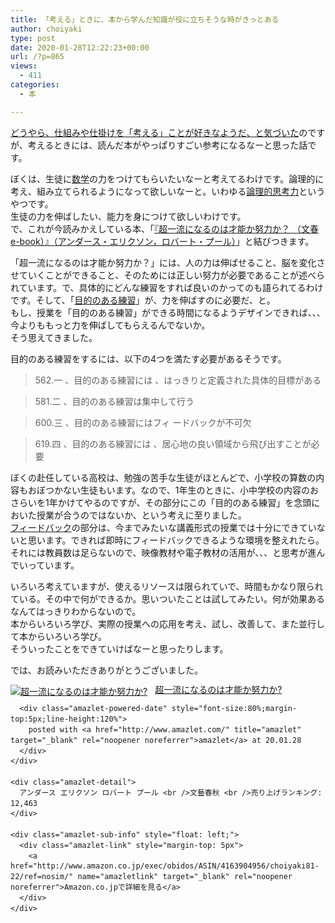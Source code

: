 ```yaml
---
title: 「考える」ときに、本から学んだ知識が役に立ちそうな時がきっとある
author: choiyaki
type: post
date: 2020-01-28T12:22:23+00:00
url: /?p=865
views:
  - 411
categories:
  - 本

---
```

[どうやら、仕組みや仕掛けを「考える」ことが好きなようだ、と気づいた][1]のですが、考えるときには、読んだ本がやっぱりすごい参考になるなーと思った話です。

ぼくは、生徒に[数学][2]の力をつけてもらいたいなーと考えてるわけです。論理的に考え、組み立てられるようになって欲しいなーと。いわゆる[論理的思考力][3]というやつです。  
生徒の力を伸ばしたい、能力を身につけて欲しいわけです。  
で、これが今読みかえしている本、「[『超一流になるのは才能か努力か？ （文春e-book）』（アンダース・エリクソン，ロバート・プール）][4]」と結びつきます。

「超一流になるのは才能か努力か？」には、人の力は伸ばせること、脳を変化させていくことができること、そのためには正しい努力が必要であることが述べられています。で、具体的にどんな練習をすれば良いのかってのも語られてるわけです。そして、「[目的のある練習][5]」が、力を伸ばすのに必要だ、と。  
もし、授業を「目的のある練習」ができる時間になるようデザインできれば、、、今よりももっと力を伸ばしてもらえるんでないか。  
そう思えてきました。

目的のある練習をするには、以下の4つを満たす必要があるそうです。

> 562.一 、目的のある練習には 、はっきりと定義された具体的目標がある

> 581.二 、目的のある練習は集中して行う

> 600.三 、目的のある練習にはフィ ードバックが不可欠

> 619.四 、目的のある練習には 、居心地の良い領域から飛び出すことが必要

ぼくの赴任している高校は、勉強の苦手な生徒がほとんどで、小学校の算数の内容もおぼつかない生徒もいます。なので、1年生のときに、小中学校の内容のおさらいを1年かけてやるのですが、その部分にこの「目的のある練習」を念頭においた授業が合うのではないか、という考えに至りました。  
[フィードバック][6]の部分は、今までみたいな講義形式の授業では十分にできていないと思います。できれば即時にフィードバックできるような環境を整えれたら。それには教員数は足らないので、映像教材や電子教材の活用が、、、と思考が進んでいっています。

いろいろ考えていますが、使えるリソースは限られていで、時間もかなり限られている。その中で何ができるか。思いついたことは試してみたい。何が効果あるなんてはっきりわからないので。  
本からいろいろ学び、実際の授業への応用を考え、試し、改善して、また並行して本からいろいろ学び。  
そういったことをできていけばなーと思ったりします。

では、お読みいただきありがとうございました。

<div class="amazlet-box" style="margin-bottom:0px;">
  <div class="amazlet-image" style="float:left;margin:0px 12px 1px 0px;">
    <a href="http://www.amazon.co.jp/exec/obidos/ASIN/4163904956/choiyaki81-22/ref=nosim/" name="amazletlink" target="_blank" rel="noopener noreferrer"><img src="https://i1.wp.com/images-fe.ssl-images-amazon.com/images/I/51VAQOGNifL._SL160_.jpg?w=660&#038;ssl=1" alt="超一流になるのは才能か努力か?" style="border: none;" data-recalc-dims="1" /></a>
  </div>
  
  <div class="amazlet-info" style="line-height:120%; margin-bottom: 10px">
    <div class="amazlet-name" style="margin-bottom:10px;line-height:120%">
      <a href="http://www.amazon.co.jp/exec/obidos/ASIN/4163904956/choiyaki81-22/ref=nosim/" name="amazletlink" target="_blank" rel="noopener noreferrer">超一流になるのは才能か努力か?</a></p> 
      
      <div class="amazlet-powered-date" style="font-size:80%;margin-top:5px;line-height:120%">
        posted with <a href="http://www.amazlet.com/" title="amazlet" target="_blank" rel="noopener noreferrer">amazlet</a> at 20.01.28
      </div>
    </div>
    
    <div class="amazlet-detail">
      アンダース エリクソン ロバート プール <br />文藝春秋 <br />売り上げランキング: 12,463
    </div>
    
    <div class="amazlet-sub-info" style="float: left;">
      <div class="amazlet-link" style="margin-top: 5px">
        <a href="http://www.amazon.co.jp/exec/obidos/ASIN/4163904956/choiyaki81-22/ref=nosim/" name="amazletlink" target="_blank" rel="noopener noreferrer">Amazon.co.jpで詳細を見る</a>
      </div>
    </div>
  </div>
  
  <div class="amazlet-footer" style="clear: left">
  </div>
</div>

 [1]: https://choiyaki.com/?p=863
 [2]: https://scrapbox.io/choiyaki-hondana/%E6%95%B0%E5%AD%A6
 [3]: https://scrapbox.io/choiyaki-hondana/%E8%AB%96%E7%90%86%E7%9A%84%E6%80%9D%E8%80%83%E5%8A%9B
 [4]: https://scrapbox.io/choiyaki-hondana/%E3%80%8E%E8%B6%85%E4%B8%80%E6%B5%81%E3%81%AB%E3%81%AA%E3%82%8B%E3%81%AE%E3%81%AF%E6%89%8D%E8%83%BD%E3%81%8B%E5%8A%AA%E5%8A%9B%E3%81%8B%EF%BC%9F_%EF%BC%88%E6%96%87%E6%98%A5e-book%EF%BC%89%E3%80%8F%EF%BC%88%E3%82%A2%E3%83%B3%E3%83%80%E3%83%BC%E3%82%B9%E3%83%BB%E3%82%A8%E3%83%AA%E3%82%AF%E3%82%BD%E3%83%B3%EF%BC%8C%E3%83%AD%E3%83%90%E3%83%BC%E3%83%88%E3%83%BB%E3%83%97%E3%83%BC%E3%83%AB%EF%BC%89
 [5]: https://scrapbox.io/choiyaki-hondana/%E7%9B%AE%E7%9A%84%E3%81%AE%E3%81%82%E3%82%8B%E7%B7%B4%E7%BF%92
 [6]: https://scrapbox.io/choiyaki-hondana/%E3%83%95%E3%82%A3%E3%83%BC%E3%83%89%E3%83%90%E3%83%83%E3%82%AF